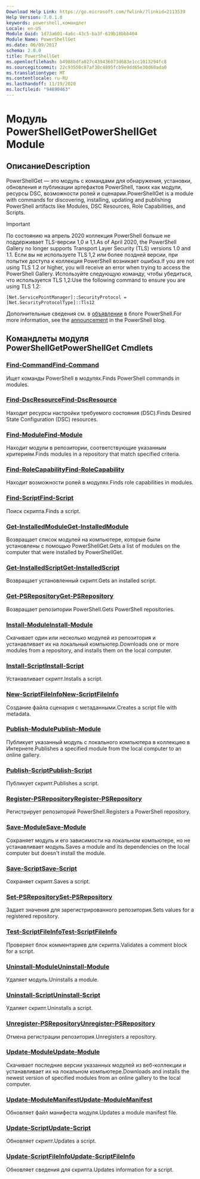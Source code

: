 ```yaml
---
Download Help Link: https://go.microsoft.com/fwlink/?linkid=2113539
Help Version: 7.0.1.0
keywords: powershell,командлет
Locale: en-US
Module Guid: 1d73a601-4a6c-43c5-ba3f-619b18bbb404
Module Name: PowerShellGet
ms.date: 06/09/2017
schema: 2.0.0
title: PowerShellGet
ms.openlocfilehash: b4988bdfa027c439436073d683e1cc1013294fc8
ms.sourcegitcommit: 22c93550c87af30c4895fcb9e9dd65e30d60ada0
ms.translationtype: MT
ms.contentlocale: ru-RU
ms.lasthandoff: 11/19/2020
ms.locfileid: "94890463"
---
```

# <span data-ttu-id="8f00d-103">Модуль PowerShellGet</span><span class="sxs-lookup"><span data-stu-id="8f00d-103">PowerShellGet Module</span></span>

## <span data-ttu-id="8f00d-104">Описание</span><span class="sxs-lookup"><span data-stu-id="8f00d-104">Description</span></span>

<span data-ttu-id="8f00d-105">PowerShellGet — это модуль с командами для обнаружения, установки, обновления и публикации артефактов PowerShell, таких как модули, ресурсы DSC, возможности ролей и сценарии.</span><span class="sxs-lookup"><span data-stu-id="8f00d-105">PowerShellGet is a module with commands for discovering, installing, updating and publishing PowerShell artifacts like Modules, DSC Resources, Role Capabilities, and Scripts.</span></span>

> [!IMPORTANT]
> <span data-ttu-id="8f00d-106">По состоянию на апрель 2020 коллекция PowerShell больше не поддерживает TLS-версии 1,0 и 1,1.</span><span class="sxs-lookup"><span data-stu-id="8f00d-106">As of April 2020, the PowerShell Gallery no longer supports Transport Layer Security (TLS) versions 1.0 and 1.1.</span></span> <span data-ttu-id="8f00d-107">Если вы не используете TLS 1,2 или более поздней версии, при попытке доступа к коллекция PowerShell возникает ошибка.</span><span class="sxs-lookup"><span data-stu-id="8f00d-107">If you are not using TLS 1.2 or higher, you will receive an error when trying to access the PowerShell Gallery.</span></span> <span data-ttu-id="8f00d-108">Используйте следующую команду, чтобы убедиться, что используется TLS 1,2:</span><span class="sxs-lookup"><span data-stu-id="8f00d-108">Use the following command to ensure you are using TLS 1.2:</span></span>
>
> `[Net.ServicePointManager]::SecurityProtocol = [Net.SecurityProtocolType]::Tls12`
>
> <span data-ttu-id="8f00d-109">Дополнительные сведения см. в [объявлении](https://devblogs.microsoft.com/powershell/powershell-gallery-tls-support/) в блоге PowerShell.</span><span class="sxs-lookup"><span data-stu-id="8f00d-109">For more information, see the [announcement](https://devblogs.microsoft.com/powershell/powershell-gallery-tls-support/) in the PowerShell blog.</span></span>

## <span data-ttu-id="8f00d-110">Командлеты модуля PowerShellGet</span><span class="sxs-lookup"><span data-stu-id="8f00d-110">PowerShellGet Cmdlets</span></span>

### [<span data-ttu-id="8f00d-111">Find-Command</span><span class="sxs-lookup"><span data-stu-id="8f00d-111">Find-Command</span></span>](Find-Command.md)
<span data-ttu-id="8f00d-112">Ищет команды PowerShell в модулях.</span><span class="sxs-lookup"><span data-stu-id="8f00d-112">Finds PowerShell commands in modules.</span></span>

### [<span data-ttu-id="8f00d-113">Find-DscResource</span><span class="sxs-lookup"><span data-stu-id="8f00d-113">Find-DscResource</span></span>](Find-DscResource.md)
<span data-ttu-id="8f00d-114">Находит ресурсы настройки требуемого состояния (DSC).</span><span class="sxs-lookup"><span data-stu-id="8f00d-114">Finds Desired State Configuration (DSC) resources.</span></span>

### [<span data-ttu-id="8f00d-115">Find-Module</span><span class="sxs-lookup"><span data-stu-id="8f00d-115">Find-Module</span></span>](Find-Module.md)
<span data-ttu-id="8f00d-116">Находит модули в репозитории, соответствующие указанным критериям.</span><span class="sxs-lookup"><span data-stu-id="8f00d-116">Finds modules in a repository that match specified criteria.</span></span>

### [<span data-ttu-id="8f00d-117">Find-RoleCapability</span><span class="sxs-lookup"><span data-stu-id="8f00d-117">Find-RoleCapability</span></span>](Find-RoleCapability.md)
<span data-ttu-id="8f00d-118">Находит возможности ролей в модулях.</span><span class="sxs-lookup"><span data-stu-id="8f00d-118">Finds role capabilities in modules.</span></span>

### [<span data-ttu-id="8f00d-119">Find-Script</span><span class="sxs-lookup"><span data-stu-id="8f00d-119">Find-Script</span></span>](Find-Script.md)
<span data-ttu-id="8f00d-120">Поиск скрипта.</span><span class="sxs-lookup"><span data-stu-id="8f00d-120">Finds a script.</span></span>

### [<span data-ttu-id="8f00d-121">Get-InstalledModule</span><span class="sxs-lookup"><span data-stu-id="8f00d-121">Get-InstalledModule</span></span>](Get-InstalledModule.md)
<span data-ttu-id="8f00d-122">Возвращает список модулей на компьютере, которые были установлены с помощью PowerShellGet.</span><span class="sxs-lookup"><span data-stu-id="8f00d-122">Gets a list of modules on the computer that were installed by PowerShellGet.</span></span>

### [<span data-ttu-id="8f00d-123">Get-InstalledScript</span><span class="sxs-lookup"><span data-stu-id="8f00d-123">Get-InstalledScript</span></span>](Get-InstalledScript.md)
<span data-ttu-id="8f00d-124">Возвращает установленный скрипт.</span><span class="sxs-lookup"><span data-stu-id="8f00d-124">Gets an installed script.</span></span>

### [<span data-ttu-id="8f00d-125">Get-PSRepository</span><span class="sxs-lookup"><span data-stu-id="8f00d-125">Get-PSRepository</span></span>](Get-PSRepository.md)
<span data-ttu-id="8f00d-126">Возвращает репозитории PowerShell.</span><span class="sxs-lookup"><span data-stu-id="8f00d-126">Gets PowerShell repositories.</span></span>

### [<span data-ttu-id="8f00d-127">Install-Module</span><span class="sxs-lookup"><span data-stu-id="8f00d-127">Install-Module</span></span>](Install-Module.md)
<span data-ttu-id="8f00d-128">Скачивает один или несколько модулей из репозитория и устанавливает их на локальный компьютер.</span><span class="sxs-lookup"><span data-stu-id="8f00d-128">Downloads one or more modules from a repository, and installs them on the local computer.</span></span>

### [<span data-ttu-id="8f00d-129">Install-Script</span><span class="sxs-lookup"><span data-stu-id="8f00d-129">Install-Script</span></span>](Install-Script.md)
<span data-ttu-id="8f00d-130">Устанавливает скрипт.</span><span class="sxs-lookup"><span data-stu-id="8f00d-130">Installs a script.</span></span>

### [<span data-ttu-id="8f00d-131">New-ScriptFileInfo</span><span class="sxs-lookup"><span data-stu-id="8f00d-131">New-ScriptFileInfo</span></span>](New-ScriptFileInfo.md)
<span data-ttu-id="8f00d-132">Создание файла сценария с метаданными.</span><span class="sxs-lookup"><span data-stu-id="8f00d-132">Creates a script file with metadata.</span></span>

### [<span data-ttu-id="8f00d-133">Publish-Module</span><span class="sxs-lookup"><span data-stu-id="8f00d-133">Publish-Module</span></span>](Publish-Module.md)
<span data-ttu-id="8f00d-134">Публикует указанный модуль с локального компьютера в коллекцию в Интернете.</span><span class="sxs-lookup"><span data-stu-id="8f00d-134">Publishes a specified module from the local computer to an online gallery.</span></span>

### [<span data-ttu-id="8f00d-135">Publish-Script</span><span class="sxs-lookup"><span data-stu-id="8f00d-135">Publish-Script</span></span>](Publish-Script.md)
<span data-ttu-id="8f00d-136">Публикует скрипт.</span><span class="sxs-lookup"><span data-stu-id="8f00d-136">Publishes a script.</span></span>

### [<span data-ttu-id="8f00d-137">Register-PSRepository</span><span class="sxs-lookup"><span data-stu-id="8f00d-137">Register-PSRepository</span></span>](Register-PSRepository.md)
<span data-ttu-id="8f00d-138">Регистрирует репозиторий PowerShell.</span><span class="sxs-lookup"><span data-stu-id="8f00d-138">Registers a PowerShell repository.</span></span>

### [<span data-ttu-id="8f00d-139">Save-Module</span><span class="sxs-lookup"><span data-stu-id="8f00d-139">Save-Module</span></span>](Save-Module.md)
<span data-ttu-id="8f00d-140">Сохраняет модуль и его зависимости на локальном компьютере, но не устанавливает модуль.</span><span class="sxs-lookup"><span data-stu-id="8f00d-140">Saves a module and its dependencies on the local computer but doesn't install the module.</span></span>

### [<span data-ttu-id="8f00d-141">Save-Script</span><span class="sxs-lookup"><span data-stu-id="8f00d-141">Save-Script</span></span>](Save-Script.md)
<span data-ttu-id="8f00d-142">Сохраняет скрипт.</span><span class="sxs-lookup"><span data-stu-id="8f00d-142">Saves a script.</span></span>

### [<span data-ttu-id="8f00d-143">Set-PSRepository</span><span class="sxs-lookup"><span data-stu-id="8f00d-143">Set-PSRepository</span></span>](Set-PSRepository.md)
<span data-ttu-id="8f00d-144">Задает значения для зарегистрированного репозитория.</span><span class="sxs-lookup"><span data-stu-id="8f00d-144">Sets values for a registered repository.</span></span>

### [<span data-ttu-id="8f00d-145">Test-ScriptFileInfo</span><span class="sxs-lookup"><span data-stu-id="8f00d-145">Test-ScriptFileInfo</span></span>](Test-ScriptFileInfo.md)
<span data-ttu-id="8f00d-146">Проверяет блок комментариев для скрипта.</span><span class="sxs-lookup"><span data-stu-id="8f00d-146">Validates a comment block for a script.</span></span>

### [<span data-ttu-id="8f00d-147">Uninstall-Module</span><span class="sxs-lookup"><span data-stu-id="8f00d-147">Uninstall-Module</span></span>](Uninstall-Module.md)
<span data-ttu-id="8f00d-148">Удаляет модуль.</span><span class="sxs-lookup"><span data-stu-id="8f00d-148">Uninstalls a module.</span></span>

### [<span data-ttu-id="8f00d-149">Uninstall-Script</span><span class="sxs-lookup"><span data-stu-id="8f00d-149">Uninstall-Script</span></span>](Uninstall-Script.md)
<span data-ttu-id="8f00d-150">Удаляет скрипт.</span><span class="sxs-lookup"><span data-stu-id="8f00d-150">Uninstalls a script.</span></span>

### [<span data-ttu-id="8f00d-151">Unregister-PSRepository</span><span class="sxs-lookup"><span data-stu-id="8f00d-151">Unregister-PSRepository</span></span>](Unregister-PSRepository.md)
<span data-ttu-id="8f00d-152">Отмена регистрации репозитория.</span><span class="sxs-lookup"><span data-stu-id="8f00d-152">Unregisters a repository.</span></span>

### [<span data-ttu-id="8f00d-153">Update-Module</span><span class="sxs-lookup"><span data-stu-id="8f00d-153">Update-Module</span></span>](Update-Module.md)
<span data-ttu-id="8f00d-154">Скачивает последние версии указанных модулей из веб-коллекции и устанавливает их на локальном компьютере.</span><span class="sxs-lookup"><span data-stu-id="8f00d-154">Downloads and installs the newest version of specified modules from an online gallery to the local computer.</span></span>

### [<span data-ttu-id="8f00d-155">Update-ModuleManifest</span><span class="sxs-lookup"><span data-stu-id="8f00d-155">Update-ModuleManifest</span></span>](Update-ModuleManifest.md)
<span data-ttu-id="8f00d-156">Обновляет файл манифеста модуля.</span><span class="sxs-lookup"><span data-stu-id="8f00d-156">Updates a module manifest file.</span></span>

### [<span data-ttu-id="8f00d-157">Update-Script</span><span class="sxs-lookup"><span data-stu-id="8f00d-157">Update-Script</span></span>](Update-Script.md)
<span data-ttu-id="8f00d-158">Обновляет скрипт.</span><span class="sxs-lookup"><span data-stu-id="8f00d-158">Updates a script.</span></span>

### [<span data-ttu-id="8f00d-159">Update-ScriptFileInfo</span><span class="sxs-lookup"><span data-stu-id="8f00d-159">Update-ScriptFileInfo</span></span>](Update-ScriptFileInfo.md)
<span data-ttu-id="8f00d-160">Обновляет сведения для скрипта.</span><span class="sxs-lookup"><span data-stu-id="8f00d-160">Updates information for a script.</span></span>

